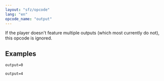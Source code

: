 ```yaml
---
layout: "sfz/opcode"
lang: "en"
opcode_name: "output"
---
```

If the player doesn't feature multiple outputs (which most currently do not),
this opcode is ignored.

## Examples

```
output=0

output=4
```
